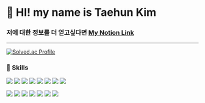 # 👋 HI! my name is Taehun Kim
### 저에 대한 정보를 더 얻고싶다면 [My Notion Link](https://www.notion.so/huni-hun/94c61d57f9c542c78b0e7fbd5ada8d1a?pvs=4)
---


[![Solved.ac Profile](http://mazassumnida.wtf/api/v2/generate_badge?boj=t21212)](https://solved.ac/t21212/)
### 💪 Skills
<img src="https://img.shields.io/badge/java-007396?style=flat-square&logo=java"/> <img src="https://img.shields.io/badge/springboot-6DB33F?style=flat-square&logo=springboot&logoColor=white">
<img src="https://img.shields.io/badge/spring-6DB33F?style=flat-square&logo=spring&logoColor=white">
<img src="https://img.shields.io/badge/mysql-4479A1?style=flat-square&logo=mysql&logoColor=white">
<img src="https://img.shields.io/badge/Docker-2496ED?style=flat-square&logo=Docker&logoColor=white">
<img src="https://img.shields.io/badge/Jenkins-D24939?style=flat-square&logo=Jenkins&logoColor=white">
<img src="https://img.shields.io/badge/NGINX-009639?style=flat-square&logo=NGINX">
<img src="https://img.shields.io/badge/Amazon%20EC2-FF9900?style=flat-square&logo=Amazon%20EC2%logoColor=white">


<img src="https://img.shields.io/badge/html5-E34F26?style=flat-square&logo=html5&logoColor=white"> <img src="https://img.shields.io/badge/css-1572B6?style=flat-square&logo=css3&logoColor=white"> <img src="https://img.shields.io/badge/javascript-F7DF1E?style=flat-square&logo=javascript&logoColor=black">
<img src="https://img.shields.io/badge/vue.js-4FC08D?style=flat-square&logo=vue.js&logoColor=white">
<img src="https://img.shields.io/badge/node.js-339933?style=flat-square&logo=Node.js&logoColor=white">
<img src="https://img.shields.io/badge/jquery-%230769AD.svg?style=flat-square&logo=jquery&logoColor=white">
<img src="https://img.shields.io/badge/python-3776AB?style=flat-square&logo=python&logoColor=white">
